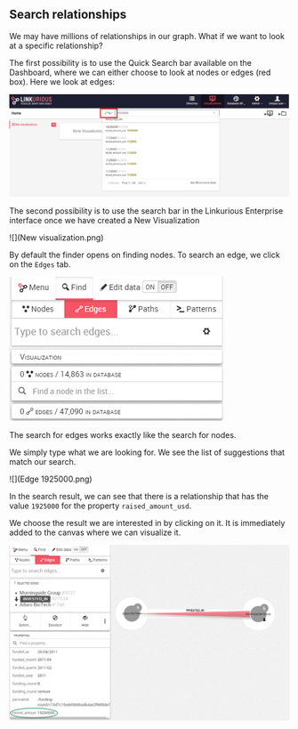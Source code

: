 ## Search relationships

We may have millions of relationships in our graph. What if we want to look at a specific relationship? 

The first possibility is to use the Quick Search bar available on the Dashboard, where we can either choose to look at nodes or edges (red box). Here we look at edges:

![](QS.png)

The second possibility is to use the search bar in the Linkurious Enterprise interface once we have created a New Visualization 

![](New visualization.png)

By default the finder opens on finding nodes. To search an edge, we click on the ```Edges``` tab.

![](Find_Edges.png)

The search for edges works exactly like the search for nodes.

We simply type what we are looking for. We see the list of suggestions that match our search.

![](Edge 1925000.png)

In the search result, we can see that there is a relationship that has the value ```1925000``` for the property ```raised_amount_usd```.

We choose the result we are interested in by clicking on it. It is immediately added to the canvas where we can visualize it.


![](Example_Edge.png)
